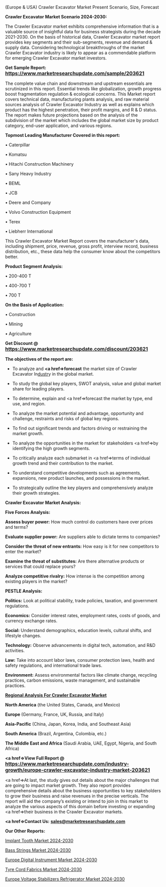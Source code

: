 (Europe & USA) Crawler Excavator Market Present Scenario, Size, Forecast

<strong>Crawler Excavator Market Scenario 2024-2030:</strong>

The Crawler Excavator market exhibits comprehensive information that is a valuable source of insightful data for business strategists during the decade 2021-2030. On the basis of historical data, Crawler Excavator market report provides key segments and their sub-segments, revenue and demand &amp; supply data. Considering technological breakthroughs of the market Crawler Excavator industry is likely to appear as a commendable platform for emerging Crawler Excavator market investors.

<strong>Get Sample Report: <a href=https://www.marketresearchupdate.com/sample/203621><font size=3 color=#0000ff>https://www.marketresearchupdate.com/sample/203621</font></a></strong>

The complete value chain and downstream and upstream essentials are scrutinized in this report. Essential trends like globalization, growth progress boost fragmentation regulation &amp; ecological concerns. This Market report covers technical data, manufacturing plants analysis, and raw material sources analysis of Crawler Excavator Industry as well as explains which product has the highest penetration, their profit margins, and R & D status. The report makes future projections based on the analysis of the subdivision of the market which includes the global market size by product category, end-user application, and various regions.

<strong>Topmost Leading Manufacturer Covered in this report:</strong>

• Caterpillar

• Komatsu

• Hitachi Construction Machinery

• Sany Heavy Industry

• BEML

• JCB

• Deere and Company

• Volvo Construction Equipment

• Terex

• Liebherr International

This Crawler Excavator Market Report covers the manufacturer's data, including shipment, price, revenue, gross profit, interview record, business distribution, etc., these data help the consumer know about the competitors better.

<strong>Product Segment Analysis: </strong>

• 200-400 T

• 400-700 T

• 700 T

<strong>On the Basis of Application:</strong>

• Construction

• Mining

• Agriculture

<strong>Get Discount @ <a href=https://www.marketresearchupdate.com/discount/203621><font size=3 color=#0000ff>https://www.marketresearchupdate.com/discount/203621</font></a></strong>

<strong><b>The objectives of the report are:</b></strong>

- To analyze and <strong><a href=><strong>forecast</strong></a></strong> the market size of Crawler Excavator In<a href=ASDF991299>dustr</a>y in the global market.

- To study the global key players, SWOT analysis, value and global market share for leading players.

- To determine, explain and <a href=>forecast</a> the market by type, end use, and region.

- To analyze the market potential and advantage, opportunity and challenge, restraints and risks of global key regions.

- To find out significant trends and factors driving or restraining the market growth.

- To analyze the opportunities in the market for stakeholders <a href=>by</a> identifying the high growth segments.

- To critically analyze each submarket in <a href=>terms</a> of individual growth trend and their contribution to the market.

- To understand competitive developments such as agreements, expansions, new product launches, and possessions in the market.

- To strategically outline the key players and comprehensively analyze their growth strategies.

<strong>Crawler Excavator Market Analysis:</strong>

<strong>Five Forces Analysis:</strong>

<strong>Assess buyer power:</strong> How much control do customers have over prices and terms?

<strong>Evaluate supplier power:</strong> Are suppliers able to dictate terms to companies?

<strong>Consider the threat of new entrants:</strong> How easy is it for new competitors to enter the market?

<strong>Examine the threat of substitutes:</strong> Are there alternative products or services that could replace yours?

<strong>Analyze competitive rivalry:</strong> How intense is the competition among existing players in the market?

<strong>PESTLE Analysis:</strong>

<strong>Politics:</strong> Look at political stability, trade policies, taxation, and government regulations.

<strong>Economics:</strong> Consider interest rates, employment rates, costs of goods, and currency exchange rates.

<strong>Social:</strong> Understand demographics, education levels, cultural shifts, and lifestyle changes.

<strong>Technology:</strong> Observe advancements in digital tech, automation, and R&D activities.

<strong>Law:</strong> Take into account labor laws, consumer protection laws, health and safety regulations, and international trade laws.

<strong>Environment:</strong> Assess environmental factors like climate change, recycling practices, carbon emissions, waste management, and sustainable practices.

<strong><u><b>Regional Analysis For Crawler Excavator Market</b></u></strong>

<strong><b>North America</b></strong> (the United States, Canada, and Mexico)

<strong><b>Europe </b></strong>(Germany, France, UK, Russia, and Italy)

<strong><b>Asia-Pacific</b></strong> (China, Japan, Korea, India, and Southeast Asia)

<strong><b>South America</b></strong> (Brazil, Argentina, Colombia, etc.)

<strong><b>The Middle East and Africa</b></strong> (Saudi Arabia, UAE, Egypt, Nigeria, and South Africa)

<strong><a href=>View Full Report</a> @ <a href=https://www.marketresearchupdate.com/industry-growth/europe-crawler-excavator-industry-market-203621><font size=3 color=#0000ff>https://www.marketresearchupdate.com/industry-growth/europe-crawler-excavator-industry-market-203621</font></a></strong>

<a href=>At last,</a> the study gives out details about the major challenges that are going to impact market growth. They also report provides comprehensive details about the business opportunities to key stakeholders to grow their business and raise revenues in the precise verticals. The report will aid the company’s existing or intend to join in this market to analyze the various aspects of this domain before investing or expanding <a href=>their</a> business in the Crawler Excavator markets.

<strong><a href=>Contact Us:</a></strong>
<strong>sales@marketresearchupdate.com</strong>

<strong>Our Other Reports:</strong>

<a href=https://www.linkedin.com/pulse/implant-tooth-market-size-growth-set-surge-significantly>Implant Tooth Market 2024-2030</a>

<a href=https://www.linkedin.com/pulse/bass-strings-market-report-2023-top-company-trends-future>Bass Strings Market 2024-2030</a>

<a href=https://www.linkedin.com/pulse/europe-digital-instrument-market-size-share-trend-complete>Europe Digital Instrument Market 2024-2030</a>

<a href=https://www.linkedin.com/pulse/tyre-cord-fabrics-market-2023-2029-nklgf/>Tyre Cord Fabrics Market 2024-2030</a>

<a href=https://www.linkedin.com/pulse/europe-voltage-stabilizers-refrigerator-market-oddwf/>Europe Voltage Stabilizers Refrigerator Market 2024-2030</a>

